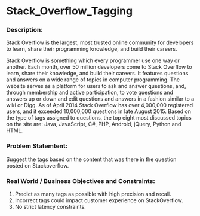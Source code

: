 # Stack_Overflow_Tagging

### Description: 
Stack Overflow is the largest, most trusted online community for developers to learn, share their programming knowledge, and build their careers.

Stack Overflow is something which every programmer use one way or another. Each month, over 50 million developers come to Stack Overflow to learn, share their knowledge, and build their careers. It features questions and answers on a wide range of topics in computer programming. The website serves as a platform for users to ask and answer questions, and, through membership and active participation, to vote questions and answers up or down and edit questions and answers in a fashion similar to a wiki or Digg. As of April 2014 Stack Overflow has over 4,000,000 registered users, and it exceeded 10,000,000 questions in late August 2015. Based on the type of tags assigned to questions, the top eight most discussed topics on the site are: Java, JavaScript, C#, PHP, Android, jQuery, Python and HTML.

### Problem Statemtent:
Suggest the tags based on the content that was there in the question posted on Stackoverflow.

### Real World / Business Objectives and Constraints:
1) Predict as many tags as possible with high precision and recall. 
2) Incorrect tags could impact customer experience on StackOverflow. 
3) No strict latency constraints.
